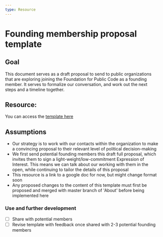 ```yaml
---
type: Resource
---
```


# Founding membership proposal template

## Goal
This document serves as a draft proposal to send to public organizations that are exploring joining the Foundation for Public Code as a founding member. It serves to formalize our conversation, and work out the next steps and a timeline together.


## Resource: 
You can access the [template here](https://docs.google.com/document/d/1icscB-9jPUF2psL1pm8mM_53BKQ5gEIKqmHnsTicKKY/edit?usp=sharing)


## Assumptions
* Our strategy is to work with our contacts within the organization to make a convincing proposal to their relevant level of political decision-making
* We first send potential founding members this draft full proposal, which invites them to sign a light-weight/low-commitment Expression of Interest. This means we can talk about our working with them in the open, while continuing to tailor the details of this proposal
* This resource is a link to a google doc for now, but might change format soon 
* Any proposed changes to the content of this template must first be proposed and merged with master branch of 'About' before being implemented here 

### Use and further development
- [ ] Share with potential members
- [ ] Revise template with feedback once shared with 2-3 potential founding members
